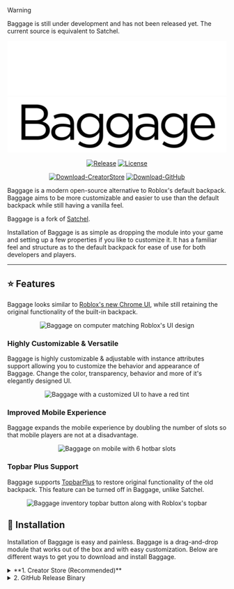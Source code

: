 > [!WARNING]
> Baggage is still under development and has not been released yet. The current source is equivalent to Satchel.

<div style="text-align: center;">
    <img alt="Baggage logo" src="assets/BaggageDark.png#gh-dark-mode-only">
    <img alt="Baggage logo" src="assets/BaggageLight.png#gh-light-mode-only">
</div>

<div style="text-align: center;">

  [![Release][shield-release]](../../releases)
  [![License][shield-license]](./LICENSE.txt)

  [![Download-CreatorStore][mb-robloxdev]][robloxdev]
  [![Download-GitHub][mb-github]](../../releases/latest)
</div>

Baggage is a modern open-source alternative to Roblox's default backpack. Baggage aims to be more customizable and easier to use than the default backpack while still having a vanilla feel.

Baggage is a fork of [Satchel](satchel).

Installation of Baggage is as simple as dropping the module into your game and setting up a few properties if you like to customize it. It has a familiar feel and structure as to the default backpack for ease of use for both developers and players.

---

## ⭐ Features

Baggage looks similar to [Roblox's new Chrome UI](devforum-chromeui), while still retaining the original functionality of the built-in backpack.

<div style="text-align: center;">
  <img alt="Baggage on computer matching Roblox's UI design" src="./assets/" style="width: 49%;">
</div>

### Highly Customizable & Versatile

Baggage is highly customizable & adjustable with instance attributes support allowing you to customize the behavior and appearance of Baggage. Change the color, transparency, behavior and more of it's elegantly designed UI.

<div style="text-align: center;">
  <img alt="Baggage with a customized UI to have a red tint" src="./assets/" style="width: 49%;">
</div>

### Improved Mobile Experience

Baggage expands the mobile experience by doubling the number of slots so that mobile players are not at a disadvantage.

<div style="text-align: center;">
  <img alt="Baggage on mobile with 6 hotbar slots" src="./assets/" style="width: 49%;">
</div>

### Topbar Plus Support

Baggage supports [TopbarPlus](devforum-topbarplus) to restore original functionality of the old backpack. This feature can be turned off in Baggage, unlike Satchel.

<div style="text-align: center;">
  <img alt="Baggage inventory topbar button along with Roblox's topbar" src="./" style="width: 49%;">
</div>

## 🔽 Installation

Installation of Baggage is easy and painless. Baggage is a drag-and-drop module that works out of the box and with easy customization. Below are different ways to get you to download and install Baggage.

<details>

<summary>**1. Creator Store (Recommended)**</summary>

1. Get Baggage from the [Creator Store](robloxdev).

2. Open or locate [Toolbox](rs-toolbox).

3. Find and insert Baggage in [Inventory](rs-inventory)

4. Move Baggage into [StarterPlayerScripts](rs-sps).

</details>

<details>

<summary>2. GitHub Release Binary</summary>

> [!WARNING]
> The GitHub release binary does not have package support, which means you will have to update Baggage manually if you implement it this way.

1. Download `Baggage.rbxmx` file from [the latest release](../../releases/latest).

2. Right click on [StarterPlayerScripts](rs-sps) and click on `"Insert from file..."`

3. Find/select `Baggage.rbxmx` and click `Open`

</details>

<!--
## 📖 Documentation

<details>

<summary>Attributes</summary>

Satchel supports instance attributes allowing you to change and customize many aspects including various behaviors in a friendly easy-to-use interface without having to touch any code. Below see all attributes.

| Attribute | Description | Default |
| :--- | :--- | :--- |
| BackgroundColor3: [`Color3`](https://create.roblox.com/docs/reference/engine/datatypes/Color3) | Determines the background color of the default inventory window and slots. | `[25, 27, 29]` |
| BackgroundTransparency: [`number`](https://create.roblox.com/docs/scripting/luau/numbers) | Determines the background transparency of the default inventory window and slots. | 0.3 |
| CornerRadius: [`UDim`](https://create.roblox.com/docs/reference/engine/datatypes/UDim) | Determines the radius, in pixels, of the default inventory window and slots. | `0, 8` |
| EquipBorderColor3: [`Color3`](https://create.roblox.com/docs/reference/engine/datatypes/Color3) | Determines the color of the equip border when a slot is equipped. | `[255, 255, 255]` |
| EquipBorderSizePixel: [`number`](https://create.roblox.com/docs/scripting/luau/numbers) | Determines the pixel width of the equip border when a slot is equipped. | `5` |
| FontFace: [`Font`](https://create.roblox.com/docs/reference/engine/enums/Font) | Determines the font of the default inventory window and slots. | `Builder Sans` |
| InsetIconPadding: [`boolean`](https://create.roblox.com/docs/scripting/luau/booleans) | Determines whether or not the tool icon is padded in the default inventory window and slots. | True |
| OutlineEquipBorder: [`boolean`](https://create.roblox.com/docs/scripting/luau/booleans) | Determines whether or not the equip border is outline or inset when a slot is equipped. | True |
| TextColor3: [`Color3`](https://create.roblox.com/docs/reference/engine/datatypes/Color3) | Determines the color of the text in default inventory window and slots. | `[255, 255, 255]` |
| TextSize: [`number`](https://create.roblox.com/docs/scripting/luau/numbers) | Determines the size of the text in the default inventory window and slots. | `14` |
| TextStrokeColor3: [`Color3`](https://create.roblox.com/docs/reference/engine/datatypes/Color3) | Determines the color of the text stroke of text in default inventory window and slots. | `[0, 0, 0]` |
| TextStrokeTransparency: [`number`](https://create.roblox.com/docs/scripting/luau/numbers) | Determines the transparency of the text stroke of text in default chat window and slots. | 0.5 |

</details>

<details>

<summary>Methods</summary>

Satchel offers access to some of its internal methods and events for scripting purposes. Below see a table with all the methods available.

| IsOpened(): [`boolean`](https://create.roblox.com/docs/scripting/luau/booleans) |
| :--- |
| Returns whether the inventory is opened or not. |

| SetBackpackEnabled(enabled: boolean): `void` |
| :--- |
| Sets whether the backpack gui is enabled or disabled. |

| GetBackpackEnabled(): [`boolean`](https://create.roblox.com/docs/scripting/luau/booleans) |
| :--- |
| Returns whether the backpack gui is enabled or disabled. |

| GetStateChangedEvent(): [`RBXScriptSignal`](https://create.roblox.com/docs/reference/engine/datatypes/RBXScriptSignal) |
| :--- |
| Returns a signal that fires when the inventory is opened or closed. |

</details>
!-->

[shield-release]:       https://img.shields.io/github/v/release/theletron/Baggage?include_prereleases&logo=robloxstudio&logoColor=white&color=00a2ff&style=for-the-badge
[shield-license]:       https://img.shields.io/github/license/theletron/Baggage?logo=mozilla&color=00a2ff&style=for-the-badge
[mb-robloxdev]:         https://gist.githubusercontent.com/cxmeel/0dbc95191f239b631c3874f4ccf114e2/raw/bb4634715f95ebb209b4e0bcdd4d2d98fe64c64c/roblox_dev.svg
[mb-github]:            https://gist.githubusercontent.com/cxmeel/0dbc95191f239b631c3874f4ccf114e2/raw/bb4634715f95ebb209b4e0bcdd4d2d98fe64c64c/github.svg

[robloxdev]:            https://create.roblox.com
[satchel]:              https://github.com/RyanLua/Satchel

[rs-toolbox]:           https://create.roblox.com/docs/studio/toolbox
[rs-inventory]:         https://create.roblox.com/docs/projects/assets/toolbox#inventory
[rs-sps]:               https://create.roblox.com/docs/reference/engine/classes/StarterPlayerScripts

[devforum-topbarplus]:  https://devforum.roblox.com/t/1017485
[devforum-chromeui]:    https://devforum.roblox.com/t/3215981
